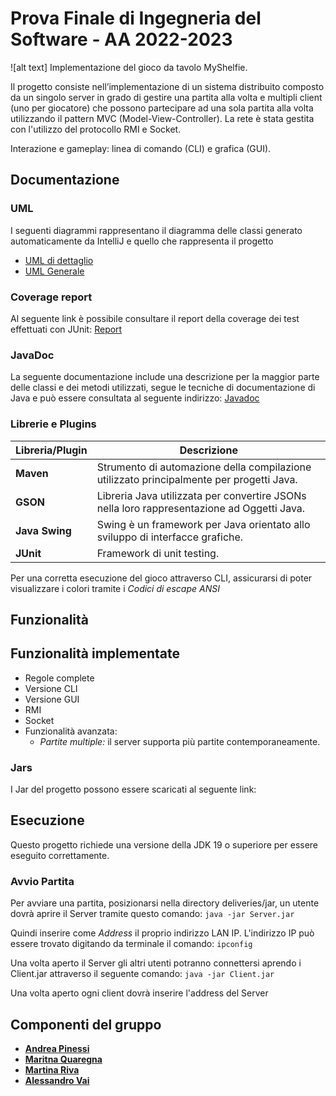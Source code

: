 # Prova Finale di Ingegneria del Software - AA 2022-2023
![alt text]
Implementazione del gioco da tavolo MyShelfie.

Il progetto consiste nell’implementazione di un sistema distribuito composto da un singolo server in grado di gestire una partita alla volta e multipli client (uno per giocatore) che possono partecipare ad una sola partita alla volta utilizzando il pattern MVC (Model-View-Controller). La rete è stata gestita con l'utilizzo del protocollo RMI e Socket.

Interazione e gameplay: linea di comando (CLI) e grafica (GUI).

## Documentazione

### UML
I seguenti diagrammi rappresentano il diagramma delle classi generato automaticamente da IntelliJ e quello che rappresenta il progetto
- [UML di dettaglio](https://github.com/martiiiss/ing-sw-2023-pinessi-riva-quaregna-vai/blob/main/deliveries/documentation/UML_Detail.png)
- [UML Generale](https://github.com/martiiiss/ing-sw-2023-pinessi-riva-quaregna-vai/blob/main/deliveries/documentation/UML_General.svg)

### Coverage report
Al seguente link è possibile consultare il report della coverage dei test effettuati con JUnit: [Report](https://github.com/martiiiss/ing-sw-2023-pinessi-riva-quaregna-vai/blob/main/deliveries/documentation/test_coverage.png)


### JavaDoc
La seguente documentazione include una descrizione per la maggior parte delle classi e dei metodi utilizzati, segue le tecniche di documentazione di Java e può essere consultata al seguente indirizzo: [Javadoc](https://github.com/martiiiss/ing-sw-2023-pinessi-riva-quaregna-vai/tree/main/deliveries/documentation/javadoc)

### Librerie e Plugins
|Libreria/Plugin|Descrizione|
|---------------|-----------|
|__Maven__|Strumento di automazione della compilazione utilizzato principalmente per progetti Java.|
|__GSON__| Libreria Java utilizzata per convertire JSONs nella loro rappresentazione ad Oggetti Java.|
|__Java Swing__| Swing è un framework per Java orientato allo sviluppo di interfacce grafiche.|
|__JUnit__|Framework di unit testing.|

Per una corretta esecuzione del gioco attraverso CLI, assicurarsi di poter visualizzare i colori tramite i _Codici di escape ANSI_

## Funzionalità
## Funzionalità implementate
- Regole complete
- Versione CLI
- Versione GUI
- RMI
- Socket
- Funzionalità avanzata:
    - _Partite multiple:_ il server supporta più partite contemporaneamente.
 
### Jars
I Jar del progetto possono essere scaricati al seguente link:

## Esecuzione
Questo progetto richiede una versione della JDK 19 o superiore per essere eseguito correttamente.

### Avvio Partita
Per avviare una partita, posizionarsi nella directory deliveries/jar, un utente dovrà aprire il Server tramite questo comando: ```java -jar Server.jar```

Quindi inserire come _Address_ il proprio indirizzo LAN IP. L'indirizzo IP può essere trovato digitando da terminale il comando:
```ipconfig```

Una volta aperto il Server gli altri utenti potranno connettersi aprendo i Client.jar attraverso il seguente comando: ```java -jar Client.jar```

Una volta aperto ogni client dovrà inserire l'address del Server

## Componenti del gruppo
- [__Andrea Pinessi__](https://github.com/AndreaPinessi)
- [__Maritna Quaregna__](https://github.com/MartyQ17)
- [__Martina Riva__](https://github.com/martiiiss)
- [__Alessandro Vai__](https://github.com/Darhale01)
